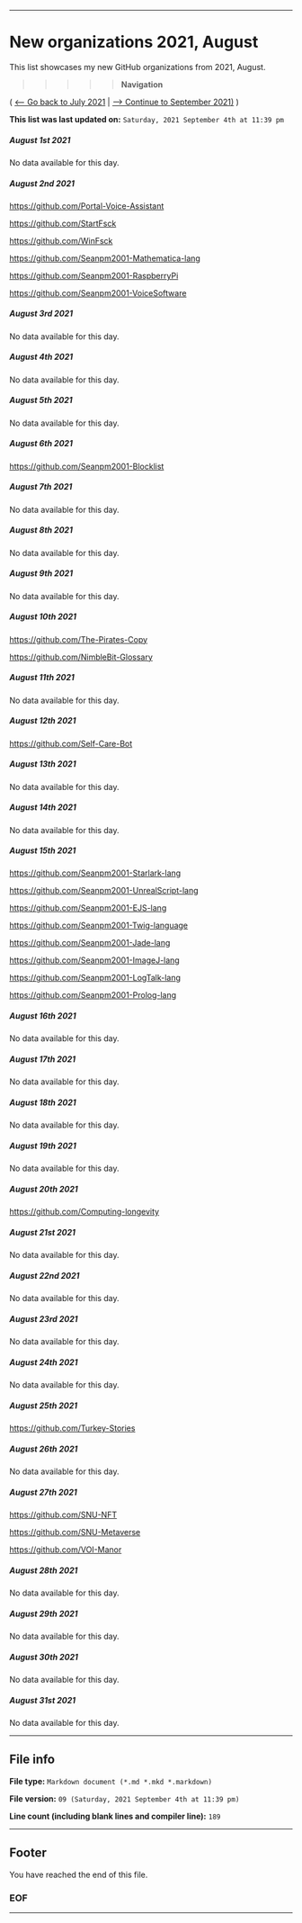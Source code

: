 
***

# New organizations 2021, August

This list showcases my new GitHub organizations from 2021, August.

> > > > > **Navigation**

( [<-- Go back to July 2021](/NewOrgs/2021/July/README.md) | [ --> Continue to September 2021)](/NewOrgs/2021/09_September/README.md) )

**This list was last updated on:** `Saturday, 2021 September 4th at 11:39 pm`

<!-- ##### LIST !-->

##### August 1st 2021

No data available for this day.

##### August 2nd 2021

https://github.com/Portal-Voice-Assistant

https://github.com/StartFsck

https://github.com/WinFsck

https://github.com/Seanpm2001-Mathematica-lang

https://github.com/Seanpm2001-RaspberryPi

https://github.com/Seanpm2001-VoiceSoftware

##### August 3rd 2021

No data available for this day.

##### August 4th 2021

No data available for this day.

##### August 5th 2021

No data available for this day.

##### August 6th 2021

https://github.com/Seanpm2001-Blocklist

##### August 7th 2021

No data available for this day.

##### August 8th 2021

No data available for this day.

##### August 9th 2021

No data available for this day.

##### August 10th 2021

https://github.com/The-Pirates-Copy

https://github.com/NimbleBit-Glossary

##### August 11th 2021

No data available for this day.

##### August 12th 2021

https://github.com/Self-Care-Bot

##### August 13th 2021

No data available for this day.

##### August 14th 2021

No data available for this day.

##### August 15th 2021

https://github.com/Seanpm2001-Starlark-lang

https://github.com/Seanpm2001-UnrealScript-lang

https://github.com/Seanpm2001-EJS-lang

https://github.com/Seanpm2001-Twig-language

https://github.com/Seanpm2001-Jade-lang

https://github.com/Seanpm2001-ImageJ-lang

https://github.com/Seanpm2001-LogTalk-lang

https://github.com/Seanpm2001-Prolog-lang

##### August 16th 2021

No data available for this day.

##### August 17th 2021

No data available for this day.

##### August 18th 2021

No data available for this day.

##### August 19th 2021

No data available for this day.

##### August 20th 2021

https://github.com/Computing-longevity

##### August 21st 2021

No data available for this day.

##### August 22nd 2021

No data available for this day.

##### August 23rd 2021

No data available for this day.

##### August 24th 2021

No data available for this day.

##### August 25th 2021

https://github.com/Turkey-Stories

##### August 26th 2021

No data available for this day.

##### August 27th 2021

https://github.com/SNU-NFT

https://github.com/SNU-Metaverse

https://github.com/VOI-Manor

##### August 28th 2021

No data available for this day.

##### August 29th 2021

No data available for this day.

##### August 30th 2021

No data available for this day.

##### August 31st 2021

No data available for this day.

***

## File info

**File type:** `Markdown document (*.md *.mkd *.markdown)`

**File version:** `09 (Saturday, 2021 September 4th at 11:39 pm)`

**Line count (including blank lines and compiler line):** `189`

***

## Footer

You have reached the end of this file.

### EOF

***
